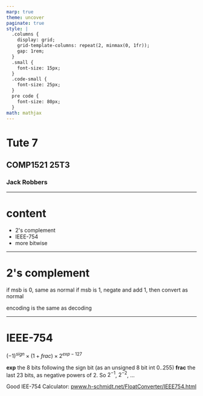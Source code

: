 ```yaml
---
marp: true
theme: uncover
paginate: true
style: |
  .columns {
    display: grid;
    grid-template-columns: repeat(2, minmax(0, 1fr));
    gap: 1rem;
  }
  .small {
    font-size: 15px;
  }
  .code-small {
    font-size: 25px;
  }
  pre code {
    font-size: 80px;
  }
math: mathjax
---
```


# Tute 7
## COMP1521 25T3
### Jack Robbers

---

# content

* 2's complement
* IEEE-754
* more bitwise

--- 

# 2's complement

if msb is 0, same as normal
if msb is 1, negate and add 1, then convert as normal

encoding is the same as decoding

---

# IEEE-754

$(-1)^{sign} \times (1+frac) \times 2^{exp−127}$

**exp** the 8 bits following the sign bit (as an unsigned 8 bit int 0..255)
**frac** the last 23 bits, as negative powers of 2. So $2^{-1}$, $2^{-2}$, ...

Good IEE-754 Calculator: [pwww.h-schmidt.net/FloatConverter/IEEE754.html](https://www.h-schmidt.net/FloatConverter/IEEE754.html)
